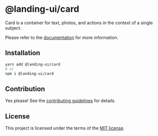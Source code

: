 # @landing-ui/card

Card is a container for text, photos, and actions in the context of a single subject.

Please refer to the [documentation](https://landing-ui.vercel.app/docs/components/card) for more information.

## Installation

```sh
yarn add @landing-ui/card
# or
npm i @landing-ui/card
```

## Contribution

Yes please! See the
[contributing guidelines](https://github.com/PanagiotisPitsikoulis/landing.ui/blob/master/CONTRIBUTING.md)
for details.

## License

This project is licensed under the terms of the
[MIT license](https://github.com/PanagiotisPitsikoulis/landing.ui/blob/master/LICENSE).
